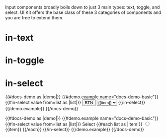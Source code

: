 
Input components broadly boils down to just 3 main types: text, toggle, and select.
UI Kit offers the base class of these 3 categories of components and you are free
to extend them.

# in-text

# in-toggle

# in-select

{{#docs-demo as |demo|}}
  {{#demo.example name="docs-demo-basic"}}
    {{#in-select value from=list as |list|}}
    <button>BTN</button>
      <select>
        {{#each list as |item|}}
          <option value="{{item}}">{{item}}</option>
        {{/each}}
      </select>
    {{/in-select}}
  {{/demo.example}}
{{/docs-demo}}

{{#docs-demo as |demo|}}
  {{#demo.example name="docs-demo-basic"}}
    {{#in-select value from=list as |list|}}
      Select
      {{#each list as |item|}}
        <label>
          <input type="radio" name="list" value="{{item}}"> {{item}}
        </label>
      {{/each}}
    {{/in-select}}
  {{/demo.example}}
{{/docs-demo}}
